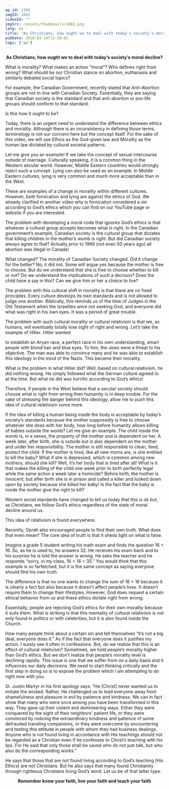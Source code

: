 ```yaml
---
wp_id: 1104
imgId: 1082
videoId: ""
imgSrc: /assets/thumbnails/1082.png
lang: en
title: "As Christians, how ought we to deal with today’s society’s moral decline?"
pubDate: 2018-03-14T11:19:02
tags: ["aa"]
---
```


<!-- page: 6 -->

<p style="text-align: center;"><strong>As Christians, how ought we to deal with today’s society’s moral decline?</strong></p>
<p>What is morality? What makes an action “moral”? Who defines right from wrong? What should be our Christian stance on abortion, euthanasia and similarly debated social topics?</p>
<p>For example, the Canadian Government, recently stated that Anti-Abortion groups are not in-line with Canadian Society. Essentially, they are saying that Canadian society is the standard and that anti-abortion or pro-life groups should conform to that standard.</p>
<p>Is this how it ought to be?</p>
<p>Today, there is an urgent need to understand the difference between ethics and morality. Although there is an inconsistency in defining those terms, terminology is not our concern here but the concept itself. For the sake of this video, we will use Ethics as the God-given law and Morality as the human law dictated by cultural societal patterns.</p>
<p>Let me give you an example! If we take the concept of sexual intercourse outside of marriage. Culturally speaking, it is a common thing in the Western secular world. However, Middle Eastern countries would strongly reject such a concept. Lying can also be used as an example. In Middle Eastern cultures, lying is very common and much more acceptable than in the West.</p>
<p>These are examples of a change in morality within different cultures. However, both fornication and lying are against the ethics of God. We already clarified in another video why is fornication considered a sin according to God’s ethics which you can find on our YouTube page or website if you are interested.</p>
<p>The problem with developing a moral code that ignores God’s ethics is that whatever a cultural group accepts becomes what is right. In the Canadian government’s example, Canadian society is the cultural group that dictates that killing children in the mother’s womb is right. But did Canadian society always agree to that? Actually prior to 1969 (not even 50 years ago) all abortion was illegal in Canada!</p>
<p>What changed? The morality of Canadian Society changed. Did it change for the better? No, it did not. Some will argue yes because the mother is free to choose. But do we understand that she is free to choose whether to kill or not? Do we understand the implications of such a decision? Does the child have a say in this? Can we give him or her a choice to live?</p>
<p>The problem with this cultural shift in morality is that there are no fixed principles. Every culture develops its own standards and is not allowed to judge one another. Biblically, this reminds us of the time of Judges in the Old Testament when the Israelites were not seeking God, and everyone did what was right in his own eyes. It was a period of great trouble.</p>
<p>The problem with such cultural morality or cultural relativism is that we, as humans, will eventually totally lose sight of right and wrong. Let’s take the example of Hitler. Hitler wanted</p>
<p>to establish an Aryan race, a perfect race in his own understanding, smart people with blond hair and blue eyes. To him, the Jews were a threat to his objective. The man was able to convince many and he was able to establish this ideology in the mind of the Nazis. This became their morality.</p>
<p>What is the problem in what Hitler did? Well, based on cultural relativism, he did nothing wrong. He simply followed what the German culture agreed to at the time. But what he did was horrific according to God’s ethics!</p>
<p>Therefore, if people in the West believe that a secular society should choose what is right from wrong then humanity is in deep trouble. For the sake of stressing the danger behind this ideology, allow me to push this idea of cultural relativism some more.</p>
<p>If the idea of killing a human being inside the body is acceptable by today’s society’s standards because the mother supposedly is free to choose whatever she does with her body, how long before humanity allows killing of babies outside the womb? Let me give an example. The child inside the womb is, in a sense, the property of the mother and is dependent on her. A week later, after birth, she is outside but is also dependent on the mother and under her responsibility. The mother is still responsible to clean, feed, protect the child. If the mother is tired, like all new moms are, is she entitled to kill the baby? What if she is depressed, which is common among new mothers, should she kill? Well, it’s her body that is tired after all! What is it that makes the killing of the child one week prior to birth perfectly legal while the same action a week later a homicide? Before birth, the mother is innocent; but after birth she is in prison and called a killer and looked down upon by society because she killed her baby! Is the fact that the baby is inside the mother give the right to kill?</p>
<p>Western social standards have changed to tell us today that this is ok but, as Christians, we follow God’s ethics regardless of the state of moral decline around us.</p>
<p>This idea of relativism is found everywhere.</p>
<p>Recently, Oprah also encouraged people to find their own truth. What does that even mean? The core idea of truth is that it sheds light on what is false.</p>
<p>Imagine a grade 5 student writing his math exam and finds the question 16 + 16. So, as he is used to, he answers 32. He receives his exam back and to his surprise he is told the answer is wrong. He asks the teacher and he responds “sorry, in my class, 16 + 16 = 35.” You would think that this example is so farfetched, but it is the same concept as saying everyone should find his own truth.</p>
<p>The difference is that no one wants to change the sum of 16 + 16 because it is clearly a fact but also because it doesn’t affect people’s lives. It doesn’t require them to change their lifestyles. However, God does request a certain ethical behavior from us and these ethics dictate right from wrong.</p>
<p>Essentially, people are rejecting God’s ethics for their own morality because it suits them. What is striking is that this mentality of cultural relativism is not only found in politics or with celebrities, but it is also found inside the Church.</p>
<p>How many people think about a certain sin and tell themselves “it’s not a big deal, everyone does it.” As if the fact that everyone does it justifies my action. I surely see it often in confessions. But, do we realize that this is an effect of cultural relativism? Sometimes, we hold people’s morality higher than God’s ethics. But we don’t realize that people’s morality level is declining rapidly. This issue is one that we suffer from on a daily basis and it influences our daily decisions. We need to start thinking critically and the first step in doing so is to expose the problem which I am attempting to do right now with you.</p>
<p>St. Justin Martyr in his first apology says: “He [Christ] never wanted us to imitate the wicked. Rather, He challenged us to lead everyone away from shamefulness and pleasure in evil by patience and kindness. We can in fact show that many who were once among you have been transformed in this way. They gave up their violent and domineering ways. Either they were conquered by the sight of their neighbors’ patient life, or they were convinced by noticing the extraordinary kindness and patience of some defrauded traveling companions, or they were overcome by encountering and testing this attitude in people with whom they had business dealings. Anyone who is not found living in accordance with His teachings should not be regarded as a Christian even if he confesses to Christ’s teaching with his lips. For He said that only those shall be saved who do not just talk, but who also do the corresponding works.”</p>
<p>He says that those that are not found living according to God’s teaching (His Ethics) are not Christians. But he also says that many found Christianity through righteous Christians living God’s word. Let us be of that latter type.</p>
<p style="text-align: center;"><strong>Remember know your faith, live your faith and teach your faith</strong></p>
